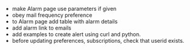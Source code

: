 * make Alarm page use parameters if given
* obey mail frequency preference
* to Alarm page add table with alarm details
* add alarm link to emails
* add examples to create alert using curl and python. 
* before updating preferences, subscriptions, check that userid exists.
